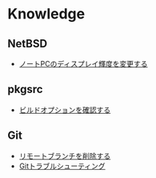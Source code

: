 # Knowledge

## NetBSD

- [ノートPCのディスプレイ輝度を変更する](netbsd/change_brightness)

## pkgsrc

- [ビルドオプションを確認する](pkgsrc/show_all_options)

## Git

- [リモートブランチを削除する](git/delete_remote_branch)
- [Gitトラブルシューティング](git/troubleshoot)
